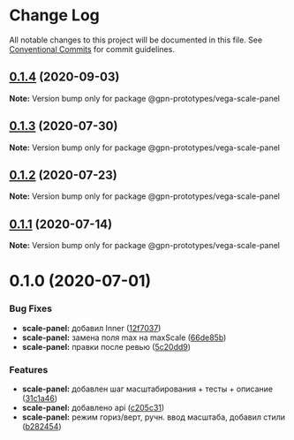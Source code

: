 # Change Log

All notable changes to this project will be documented in this file.
See [Conventional Commits](https://conventionalcommits.org) for commit guidelines.

## [0.1.4](https://github.com/gpn-prototypes/vega-ui/compare/@gpn-prototypes/vega-scale-panel@0.1.3...@gpn-prototypes/vega-scale-panel@0.1.4) (2020-09-03)

**Note:** Version bump only for package @gpn-prototypes/vega-scale-panel





## [0.1.3](https://github.com/gpn-prototypes/vega-ui/compare/@gpn-prototypes/vega-scale-panel@0.1.2...@gpn-prototypes/vega-scale-panel@0.1.3) (2020-07-30)

**Note:** Version bump only for package @gpn-prototypes/vega-scale-panel





## [0.1.2](https://github.com/gpn-prototypes/vega-ui/compare/@gpn-prototypes/vega-scale-panel@0.1.1...@gpn-prototypes/vega-scale-panel@0.1.2) (2020-07-23)

**Note:** Version bump only for package @gpn-prototypes/vega-scale-panel





## [0.1.1](https://github.com/gpn-prototypes/vega-ui/compare/@gpn-prototypes/vega-scale-panel@0.1.0...@gpn-prototypes/vega-scale-panel@0.1.1) (2020-07-14)

**Note:** Version bump only for package @gpn-prototypes/vega-scale-panel





# 0.1.0 (2020-07-01)


### Bug Fixes

* **scale-panel:** добавил Inner ([12f7037](https://github.com/gpn-prototypes/vega-ui/commit/12f70375edc50e74dcb4c94e32e37e468739d5b7))
* **scale-panel:** замена поля max на maxScale ([66de85b](https://github.com/gpn-prototypes/vega-ui/commit/66de85bf721d8aa2923b8a0f02ed5757ffde6fea))
* **scale-panel:** правки после ревью ([5c20dd9](https://github.com/gpn-prototypes/vega-ui/commit/5c20dd90362d397a983c94a21003ec8161abe36a))


### Features

* **scale-panel:** добавлен шаг масштабирования + тесты + описание ([31c1a46](https://github.com/gpn-prototypes/vega-ui/commit/31c1a468c5a5ecaad4b114fdfba0fa676060000b))
* **scale-panel:** добавлено api ([c205c31](https://github.com/gpn-prototypes/vega-ui/commit/c205c319e2dce48acd84479254eed0a2f174eb94))
* **scale-panel:** режим гориз/верт, ручн. ввод масштаба, добавил стили ([b282454](https://github.com/gpn-prototypes/vega-ui/commit/b282454f2ff2f534b89e45e5c20238ad90b28e7c))
